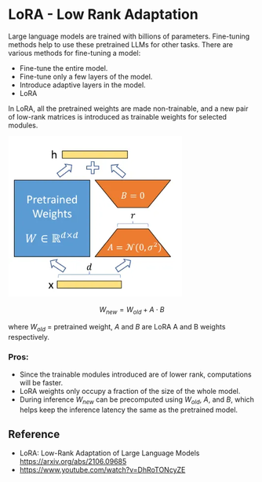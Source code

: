 # LoRA - Low Rank Adaptation

Large language models are trained with billions of parameters. Fine-tuning methods help to use these pretrained LLMs for other tasks. There are various methods for fine-tuning a model:

* Fine-tune the entire model.
* Fine-tune only a few layers of the model.
* Introduce adaptive layers in the model.
* LoRA

In LoRA, all the pretrained weights are made non-trainable, and a new pair of low-rank matrices is introduced as trainable weights for selected modules.

![LoRA](/notes/dl/assets/lora.png)

$$W_{new} = W_{old} + A \cdot B$$

where $W_{old}$ = pretrained weight, $A$ and $B$ are LoRA A and B weights respectively.

### Pros:
* Since the trainable modules introduced are of lower rank, computations will be faster.
* LoRA weights only occupy a fraction of the size of the whole model.
* During inference $W_{new}$ can be precomputed using $W_{old}$, $A$, and $B$, which helps keep the inference latency the same as the pretrained model.

## Reference
* LoRA: Low-Rank Adaptation of Large Language Models https://arxiv.org/abs/2106.09685
* https://www.youtube.com/watch?v=DhRoTONcyZE